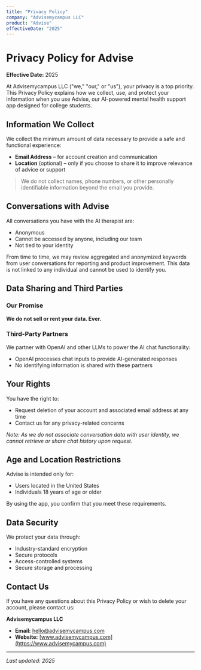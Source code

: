```yaml
---
title: "Privacy Policy"
company: "Advisemycampus LLC"
product: "Advise"
effectiveDate: "2025"
---
```


# Privacy Policy for Advise

**Effective Date:** 2025

At Advisemycampus LLC ("we," "our," or "us"), your privacy is a top priority. This Privacy Policy explains how we collect, use, and protect your information when you use Advise, our AI-powered mental health support app designed for college students.

## Information We Collect

We collect the minimum amount of data necessary to provide a safe and functional experience:

- **Email Address** – for account creation and communication
- **Location** (optional) – only if you choose to share it to improve relevance of advice or support

> We do not collect names, phone numbers, or other personally identifiable information beyond the email you provide.

## Conversations with Advise

All conversations you have with the AI therapist are:

- Anonymous
- Cannot be accessed by anyone, including our team
- Not tied to your identity

From time to time, we may review aggregated and anonymized keywords from user conversations for reporting and product improvement. This data is not linked to any individual and cannot be used to identify you.

## Data Sharing and Third Parties

### Our Promise

**We do not sell or rent your data. Ever.**

### Third-Party Partners

We partner with OpenAI and other LLMs to power the AI chat functionality:

- OpenAI processes chat inputs to provide AI-generated responses
- No identifying information is shared with these partners

## Your Rights

You have the right to:

- Request deletion of your account and associated email address at any time
- Contact us for any privacy-related concerns

*Note: As we do not associate conversation data with user identity, we cannot retrieve or share chat history upon request.*

## Age and Location Restrictions

Advise is intended only for:

- Users located in the United States
- Individuals 18 years of age or older

By using the app, you confirm that you meet these requirements.

## Data Security

We protect your data through:

- Industry-standard encryption
- Secure protocols
- Access-controlled systems
- Secure storage and processing

## Contact Us

If you have any questions about this Privacy Policy or wish to delete your account, please contact us:

**Advisemycampus LLC**

- **Email:** [hello@advisemycampus.com](mailto:hello@advisemycampus.com)
- **Website:** [www.advisemycampus.com](https://www.advisemycampus.com)

---

*Last updated: 2025*
